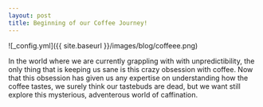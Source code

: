 ```yaml
---
layout: post
title: Beginning of our Coffee Journey! 
---
```



![_config.yml]({{ site.baseurl }}/images/blog/coffeee.png)

In the world where we are currently grappling with with unpredictibility, the only thing that is keeping us sane is this crazy obsession with coffee. Now that this obsession has given us any expertise on understanding how the coffee tastes, we surely think our tastebuds are dead, but we want still explore this mysterious, adventerous world of caffination.